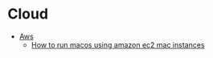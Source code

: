 # Cloud
- [Aws](./aws/index.md)
  - [How to run macos using amazon ec2 mac instances](./cloud/aws/how-to-launch-a-mac-instance.md)

